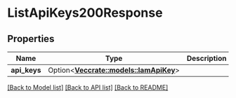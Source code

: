 # ListApiKeys200Response

## Properties

Name | Type | Description | Notes
------------ | ------------- | ------------- | -------------
**api_keys** | Option<[**Vec<crate::models::IamApiKey>**](iam-api-key.md)> |  | [optional]

[[Back to Model list]](../README.md#documentation-for-models) [[Back to API list]](../README.md#documentation-for-api-endpoints) [[Back to README]](../README.md)


